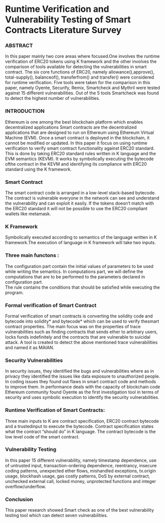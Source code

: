 # Runtime Verification and Vulnerability Testing of Smart Contracts Literature Survey
### ABSTRACT
In this paper mainly two core areas where focused.One involves the runtime verification of ERC20 tokens using K framework and the other involves the comparison of 
tools available for detecting the vulnerabilities in smart contract.
The six core functions of ERC20, namely allowance(),approve(), total-supply(), balanceof(), transferfrom() and transfer() were considered for runtime verification.
Five tools were  taken for the comparison in this paper, namely Oyente, Securify, Remix, Smartcheck and Mythril were tested against 15 different vulnerabilities.
Out of the 5 tools Smartcheck was found to detect the highest number of vulnerabilities.
### INTRODUCTION
Ethereum is one among the best blockchain platform which enables decentralized applications
Smart contracts are the decentralized applications that are designed to run on Ethereum using Ethereum Virtual Machine (EVM). 
Once a smart contract is deployed in the blockchain, it cannot be modified or updated.
In this paper it focus on using runtime verification to verify smart contract functionality against ERC20 standard.
This is done by taking ERC20 standard rules written in K language and the EVM semantics (KEVM). It works by symbolically executing the bytecode ofthe contract 
in the KEVM and identifying its compliance with ERC20 standard using the K framework.
### Smart Contract
The smart contract code is arranged in a low-level stack-based bytecode.
The contract is vulnerable everyone in the network can see and understand the vulnerability and can exploit it easily.
If the tokens doesn’t match with the ERC20 standard it will not be possible to use the ERC20 compliant wallets like metamask.
### K Framework
Symbolically executed according to semantics of the language written in K framework.The execution of language in K framework will take two inputs. 
### Three main functons :
The configuration part contain the initial values of parameters to be used while writing the semantics.
In computations part, we will define the computations that are to be performed to the parameters declared in configuration part.  
The rule contains the conditions that should be satisfied while executing the program. 
### Formal verification of Smart Contract
Formal verification of smart contracts is converting the solidity code and bytecode into solidity* and bytecode* which can be used to verify thesmart contract properties.
The main focus was on the  properties of trace vulnerabilities such as finding contracts that sends ether to arbitrary users, locks funds indefinitely and the contracts 
that are vulnerable to suicidal attack. A tool is created to detect the above mentioned trace vulnerabilities and named it as MAIAN.
### Security Vulnerabilities
In security issues, they identified the bugs and vulnerabilities where as in privacy they identified the issues like data exposure to unauthorized people.
In coding issues they found out flaws in smart contract code and methods to improve them. 
In performance deals with the capacity of blockchain code
Ethereum community found Oyente as the first investigation tool in terms of security and uses symbolic execution to identify the security vulnerabilities.
### Runtime Verification of Smart Contracts:
Three main inputs to K are contract specification, ERC20 contract bytecode and a trustedinput to execute the bytecode.
Contract specification states what the contract “should do” in K language.
The contract bytecode is the low level code of the smart contract.
### Vulnerability Testing
In this paper 15 different vulnerability, namely timestamp dependence, use of untrusted input, transaction-ordering dependence, reentrancy, insecure coding patterns, 
unexpected ether flows, mishandled exceptions, tx.origin usage, blockhash usage, gas costly patterns, DoS by external contract, unchecked external call, locked
money, unprotected functions and integer overflow/underflow.
### Conclusion
This paper research showed Smart check as one of the best vulnerability testing tool which can detect seven vulnerabilities. 
